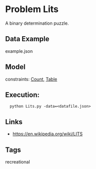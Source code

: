 # Problem Lits

A binary determination puzzle.

## Data Example
  example.json

## Model
  constraints: [Count](http://pycsp.org/documentation/constraints/Count), [Table](http://pycsp.org/documentation/constraints/Table)

## Execution:
```
  python Lits.py -data=<datafile.json>
```

## Links
 - https://en.wikipedia.org/wiki/LITS

## Tags
  recreational
